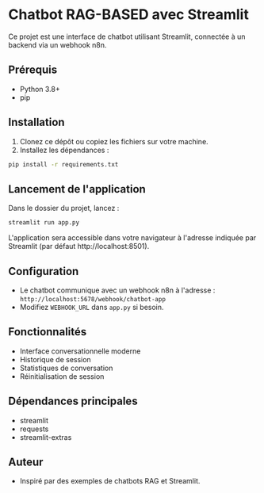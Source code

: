 # Chatbot RAG-BASED avec Streamlit

Ce projet est une interface de chatbot utilisant Streamlit, connectée à un backend via un webhook n8n.

## Prérequis
- Python 3.8+
- pip

## Installation

1. Clonez ce dépôt ou copiez les fichiers sur votre machine.
2. Installez les dépendances :

```bash
pip install -r requirements.txt
```

## Lancement de l'application

Dans le dossier du projet, lancez :

```bash
streamlit run app.py
```

L'application sera accessible dans votre navigateur à l'adresse indiquée par Streamlit (par défaut http://localhost:8501).

## Configuration
- Le chatbot communique avec un webhook n8n à l'adresse : `http://localhost:5678/webhook/chatbot-app`
- Modifiez `WEBHOOK_URL` dans `app.py` si besoin.

## Fonctionnalités
- Interface conversationnelle moderne
- Historique de session
- Statistiques de conversation
- Réinitialisation de session

## Dépendances principales
- streamlit
- requests
- streamlit-extras

## Auteur
- Inspiré par des exemples de chatbots RAG et Streamlit. 